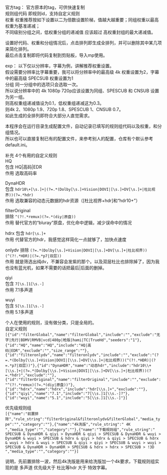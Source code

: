 官方tag： 官方原本的tag，可供快速复制  
规则组代码 即规则id，支持自定义规则   
权重 权重推荐按如下设置以二为倍数设置阶梯，值越大越重要；同组权重以最高权重为基准递减；  
不同级别分组之间，低权重分组的递减值 应该超过 高权重封组的最大递减值。  

设置好代码、权重和分组情况后，点击排列即生成全排列，并可以删除其中某几项来简化排列。  
最后点击复制即将代码复制到剪贴板，导入mp使用。  

exp： 以下仅以分辨率，字幕为例，讲解推荐权重设置。  
假设需要分辨率比字幕重要，我可以将分辨率中的最高级 4k 权重设置为2，字幕中的最高级 SPECSUB 权重设置为1  
分组 同一分组中的选项只会选取一次。  
所以说分辨率中的 4k 1080p 720p应该设置为同组、SPESCUB 和 CNSUB 设置为另一组。  
则高权重组递减值设为0.1，低权重组递减这为0.3。  
则4k 2、1080p 1.9、720p 1.8、SPESCUB 1、CNSUB 0.7。  
如此生成的全排列即符合大部分人直觉需求。  

本程序会在运行目录生成配置文件，自动记录已填写的规则组代码以及权重，和分组情况。  
所以也可以直接复制已有的配置文件，来参考别人的配置，仓库有个默认参考default.ini。   

补充 4个有用的自定义规则  
HQ  
包含 HQ|高码|EDR  
作用 选取高码率  

DynaHDR  
包含 `hdr10\+[\s.]+|(?=.*(Dolby[\s.]+Vision|DOVI|[\s.]+DV[\s.]+|杜比视界))(?=.*hdr)`  
作用 选取兼容的动态元数据的hdr资源（[杜比视界+hdr]和“hdr10+”）  
 
filterOriginal  
排除 `^(?!.*remux)(?=.*(diy|原盘))`  
作用 替代官方的“bluray”原盘，优化命中逻辑，减少误命中的情况  

hdrx
包含 `hdr[\s.]+`  
作用 代替官方的hdr，我感觉这样简化一点就够了，加快点速度

onlydv
排除 `(?=.*(Dolby[\s.]+Vision|DOVI|[\s.]+DV[\s.]+|杜比视界))(^(?!.*HDR)|(?=.*p7|双层))`  
作用 就是筛选出纯dv，不兼容会发紫的那个。以及双层杜比也排除掉了，因为我也没有蓝光机，如果不需要的话把最后|后面的删掉。

qiyi  
包含 `7[\s.]1[\s.-]`  
作用 7.1多声道  

wuyi  
包含 `5[\s.]1[\s.-]`  
作用 5.1多声道  

个人在使用的规则，没有做分类，只是全局的。  
自定义规则  
`[{"id":"filterGlobal","name":"filterGlobal","include":"","exclude":"无字|先行|BDMV|RMVB|vcd|480p|枪版|hami|TC|TrueHd","seeders":"1"},{"id":"HQ","name":"HQ","include":"HQ|高码|EDR","exclude":"","size_range":""},{"id":"filteronlydv","name":"filteronlydv","include":"","exclude":"(?=.*(Dolby[\\s.]+Vision|DOVI|[\\s.]+DV[\\s.]+|杜比视界))(^(?!.*HDR)|(?=.*p7|双层))"},{"id":"DynaHDR","name":"动态hdr","include":"hdr10\\+[\\s.]+|(?=.*(Dolby[\\s.]+Vision|DOVI|[\\s.]+DV[\\s.]+|杜比视界))(?=.*hdr)","exclude":""},{"id":"filterOriginal","name":"filterOriginal","include":"","exclude":"^(?!.*remux)(?=.*(diy|原盘))"},{"id":"hdrx","name":"hdrx","include":"hdr[\\s.]+","exclude":""},{"id":"qiyi","name":"7.1","include":"7[\\s.]1[\\s.-]?"},{"id":"wuyi","name":"5.1","include":"5[\\s.]1[\\s.-]"}]`

优先级规则组  
`[{"name":"前置排除","rule_string":"filterOriginal&filteronlydv&filterGlobal","media_type":"","category":""},{"name":"4k洗版","rule_string":" 4K ","media_type":"","category":""},{"name":"下载规则组","rule_string":" SPECSUB & DynaHDR & qiyi > DynaHDR & qiyi > SPECSUB & DynaHDR & wuyi > DynaHDR & wuyi > SPECSUB & hdrx & qiyi > hdrx & qiyi > SPECSUB & hdrx & wuyi > hdrx & wuyi > SPECSUB & qiyi > qiyi > SPECSUB & wuyi > wuyi > SPECSUB & DynaHDR > DynaHDR > SPECSUB & hdrx > hdrx > SPECSUB > !3D ","media_type":"","category":""}]`

说明，先前置排除一波，然后4k洗版是用来给洗版加一个4k要求，下载规则组实现的是 多声道 优先级大于 杜比等hdr  大于 特效字幕。
